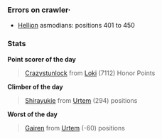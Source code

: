 ### Errors on crawler·
- [Hellion](/#/ranking/Hellion) asmodians: positions 401 to 450


### Stats

**Point scorer of the day**
>[Crazystunlock](/#/character/Loki/1220503) from [Loki](/#/ranking/Loki)  (7112) Honor Points


**Climber of the day**
>[Shirayukie](/#/character/Urtem/1210291) from [Urtem](/#/ranking/Urtem)  (294) positions


**Worst of the day**
>[Gairen](/#/character/Urtem/1397812) from [Urtem](/#/ranking/Urtem)  (-60) positions



